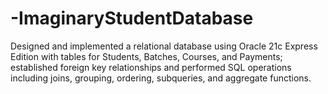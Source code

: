 # -ImaginaryStudentDatabase
Designed and implemented a relational database using Oracle 21c Express Edition with tables for Students, Batches, Courses, and Payments; established foreign key relationships and performed SQL operations including joins, grouping, ordering, subqueries, and aggregate functions.

